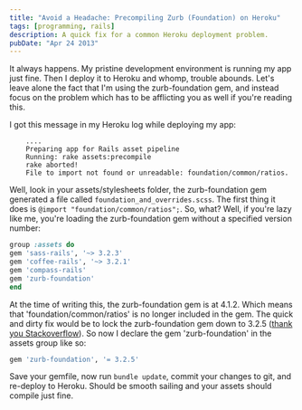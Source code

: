 ```yaml
---
title: "Avoid a Headache: Precompiling Zurb (Foundation) on Heroku"
tags: [programming, rails]
description: A quick fix for a common Heroku deployment problem.
pubDate: "Apr 24 2013"
---
```


It always happens. My pristine development environment is running my app just fine. Then I deploy it to Heroku and whomp, trouble abounds. Let's leave alone the fact that I'm using the zurb-foundation gem, and instead focus on the problem which has to be afflicting you as well if you're reading this.

I got this message in my Heroku log while deploying my app:

```
    ....
    Preparing app for Rails asset pipeline
    Running: rake assets:precompile
    rake aborted!
    File to import not found or unreadable: foundation/common/ratios.
```

Well, look in your assets/stylesheets folder, the zurb-foundation gem generated a file called <code>foundation_and_overrides.scss</code>. The first thing it does is <code>@import "foundation/common/ratios";</code>. So, what? Well, if you're lazy like me, you're loading the zurb-foundation gem without a specified version number:

```ruby
group :assets do
gem 'sass-rails', '~> 3.2.3'
gem 'coffee-rails', '~> 3.2.1'
gem 'compass-rails'
gem 'zurb-foundation'
end
```

At the time of writing this, the zurb-foundation gem is at 4.1.2. Which means that 'foundation/common/ratios' is no longer included in the gem. The quick and dirty fix would be to lock the zurb-foundation gem down to 3.2.5 ([thank you Stackoverflow](http://stackoverflow.com/questions/15123667/syntax-error-file-to-import-not-found-or-unreadable-foundation-common-ratios)). So now I declare the gem 'zurb-foundation' in the assets group like so:

```ruby
gem 'zurb-foundation', '= 3.2.5'
```

Save your gemfile, now run <code>bundle update</code>, commit your changes to git, and re-deploy to Heroku. Should be smooth sailing and your assets should compile just fine.
